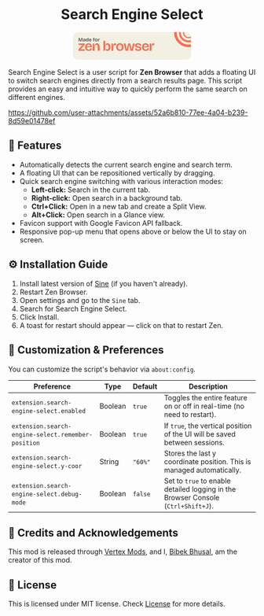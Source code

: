 <h1 align="center">Search Engine Select</h1>
<div align="center">
    <a href="https://zen-browser.app/">
        <img width="240" alt="zen-badge-dark" src="https://raw.githubusercontent.com/heyitszenithyt/zen-browser-badges/fb14dcd72694b7176d141c774629df76af87514e/light/zen-badge-light.png" />
    </a>
</div>

Search Engine Select is a user script for **Zen Browser** that adds a floating UI to switch search engines directly from a search results page. This script provides an easy and intuitive way to quickly perform the same search on different engines.

https://github.com/user-attachments/assets/52a6b810-77ee-4a04-b239-8d59e01478ef

## 🌟 Features

- Automatically detects the current search engine and search term.
- A floating UI that can be repositioned vertically by dragging.
- Quick search engine switching with various interaction modes:
  - **Left-click:** Search in the current tab.
  - **Right-click:** Open search in a background tab.
  - **Ctrl+Click:** Open in a new tab and create a Split View.
  - **Alt+Click:** Open search in a Glance view.
- Favicon support with Google Favicon API fallback.
- Responsive pop-up menu that opens above or below the UI to stay on screen.

## ⚙️ Installation Guide

1. Install latest version of [Sine](https://github.com/CosmoCreeper/Sine) (if you haven't already).
2. Restart Zen Browser.
3. Open settings and go to the `Sine` tab.
4. Search for Search Engine Select.
5. Click Install.
6. A toast for restart should appear — click on that to restart Zen.

## 🎨 Customization & Preferences

You can customize the script's behavior via `about:config`.

| Preference                                         | Type    | Default | Description                                                                       |
| -------------------------------------------------- | ------- | ------- | --------------------------------------------------------------------------------- |
| `extension.search-engine-select.enabled`           | Boolean | `true`  | Toggles the entire feature on or off in real-time (no need to restart).           |
| `extension.search-engine-select.remember-position` | Boolean | `true`  | If `true`, the vertical position of the UI will be saved between sessions.        |
| `extension.search-engine-select.y-coor`            | String  | `"60%"` | Stores the last y coordinate position. This is managed automatically.             |
| `extension.search-engine-select.debug-mode`        | Boolean | `false` | Set to `true` to enable detailed logging in the Browser Console (`Ctrl+Shift+J`). |

## 🙏 Credits and Acknowledgements

This mod is released through [Vertex Mods](https://github.com/Vertex-Mods/), and I, [Bibek Bhusal](https://github.com/BibekBhusal0), am the creator of this mod.

## 📜 License

This is licensed under MIT license. Check [License](../LICENSE) for more details.